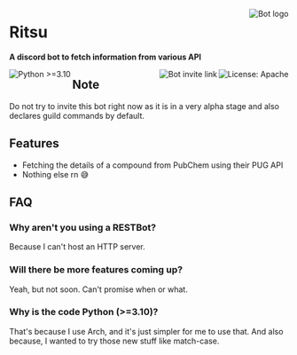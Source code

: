 <a href="https://discord.com/api/oauth2/authorize?client_id=776112201734815786&scope=applications.commands"><img src="https://cdn.discordapp.com/avatars/776112201734815786/b2b1856e81f0b0a1607756a76d1a3851.webp" alt="Bot logo" align="right"/></a>

# Ritsu
**A discord bot to fetch information from various API**

<a href="https://apache.org/licenses/LICENSE-2.0"><img src="https://img.shields.io/badge/License-Apache%202.0-blue" alt="License: Apache" align="right" /></a>
<a href="https://discord.com/api/oauth2/authorize?client_id=776112201734815786&scope=applications.commands"><img src="https://img.shields.io/badge/Bot%20Invite-Link-blue" alt="Bot invite link" align="right" /></a>

<img src="https://img.shields.io/badge/Python-3.10+-green" alt="Python >=3.10" align="left" />

## Note
Do not try to invite this bot right now as it is in a very alpha stage and also declares guild commands by default.

## Features
- Fetching the details of a compound from PubChem using their PUG API
- Nothing else rn 😅

## FAQ
### Why aren't you using a RESTBot?
Because I can't host an HTTP server.
### Will there be more features coming up?
Yeah, but not soon. Can't promise when or what.
### Why is the code Python (>=3.10)?
That's because I use Arch, and it's just simpler for me to use that.
And also because, I wanted to try those new stuff like match-case.
